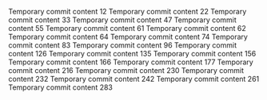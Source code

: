 Temporary commit content 12
Temporary commit content 22
Temporary commit content 33
Temporary commit content 47
Temporary commit content 55
Temporary commit content 61
Temporary commit content 62
Temporary commit content 64
Temporary commit content 74
Temporary commit content 83
Temporary commit content 96
Temporary commit content 126
Temporary commit content 135
Temporary commit content 156
Temporary commit content 166
Temporary commit content 177
Temporary commit content 216
Temporary commit content 230
Temporary commit content 232
Temporary commit content 242
Temporary commit content 261
Temporary commit content 283

